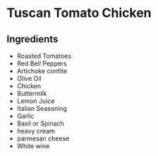 # Tuscan Tomato Chicken

## Ingredients

- Roasted Tomatoes
- Red Bell Peppers
- Artichoke confite
- Olive Oil
- Chicken
- Buttermilk
- Lemon Juice
- Italian Seasoning
- Garlic
- Basil or Spinach
- heavy cream
- parmesan cheese
- White wine
